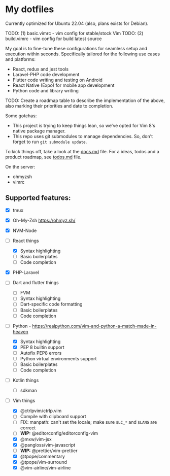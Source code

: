# My dotfiles

Currently optimized for Ubuntu 22.04 (also, plans exists for Debian).

TODO: (1) basic.vimrc - vim config for stable/stock Vim
TODO: (2) build.vimrc - vim config for build latest source

My goal is to fine-tune these configurations for seamless setup and execution within seconds. Specifically tailored for the following use cases and platforms:

- React, redux and jest tools
- Laravel-PHP code development
- Flutter code writing and testing on Android
- React Native (Expo) for mobile app development
- Python code and library writing

TODO: Create a roadmap table to describe the implementation of the above, also marking their priorities and date to completion.

Some gotchas:

- This project is trying to keep things lean, so we've opted for Vim 8's native package manager.
- This repo uses git submodules to manage dependencies. So, don't forget to run `git submodule update`.

To kick things off, take a look at the [docs.md](./docs.md) file. For a ideas, todos and a product roadmap, see [todos.md](./todos.md) file.

On the server:

- ohmyzsh
- vimrc

## Supported features:

- [x] tmux

- [x] Oh-My-Zsh https://ohmyz.sh/

- [x] NVM-Node

- [ ] React things

  - [x] Syntax highlighting
  - [ ] Basic boilerplates
  - [ ] Code completion

- [x] PHP-Laravel

- [ ] Dart and flutter things

  - [ ] FVM 
  - [ ] Syntax highlighting
  - [ ] Dart-specific code formatting
  - [ ] Basic boilerplates
  - [ ] Code completion

- [ ] Python - https://realpython.com/vim-and-python-a-match-made-in-heaven 

  - [x] Syntax highlighting
  - [x] PEP 8 builtin support
  - [ ] Autofix PEP8 errors
  - [ ] Python virtual environments support
  - [ ] Basic boilerplates
  - [ ] Code completion

- [ ] Kotlin things

  - [ ] sdkman

- [ ] Vim things

  - [x] @ctrlpvim/ctrlp.vim
  - [ ] Compile with clipboard support
  - [ ] FIX: manpath: can't set the locale; make sure `$LC_*` and `$LANG` are correct
  - [ ] **WIP:** @editorconfig/editorconfig-vim
  - [x] @mxw/vim-jsx
  - [x] @pangloss/vim-javascript
  - [ ] **WIP:** @prettier/vim-prettier
  - [x] @tpope/commentary
  - [x] @tpope/vim-surround
  - [x] @vim-airline/vim-airline
